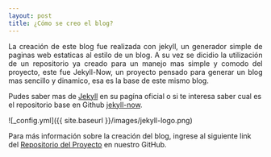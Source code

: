 ```yaml
---
layout: post
title: ¿Cómo se creo el blog?
---
```


<div style="text-align: justify">
    La creación de este blog fue realizada con jekyll, un generador simple de paginas web estaticas al estilo de un blog. A su vez se dicidio la utilización de un repositorio ya creado para un manejo mas simple y comodo del proyecto, este fue Jekyll-Now, un proyecto pensado para generar un blog mas sencillo y dinamico, esa es la base de este mismo blog.
</div>

Pudes saber mas de [Jekyll](https://jekyllrb.com) en su pagína oficial o si te interesa saber cual es el repositorio base en Github [jekyll-now](https://github.com/barryclark/jekyll-now).

![_config.yml]({{ site.baseurl }}/images/jekyll-logo.png)

Para más información sobre la creación del blog, ingrese al siguiente link del [Repositorio del Proyecto](https://github.com/L9029/l9029.github.io) en nuestro GitHub.